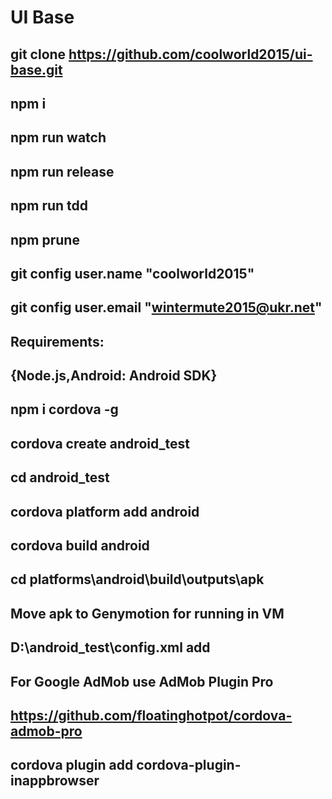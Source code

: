 # UI Base
git clone https://github.com/coolworld2015/ui-base.git
-------------------------------------------------------------------------------------------------
npm i
-------------------------------------------------------------------------------------------------
npm run watch
-------------------------------------------------------------------------------------------------
npm run release
-------------------------------------------------------------------------------------------------
npm run tdd
-------------------------------------------------------------------------------------------------
npm prune
-------------------------------------------------------------------------------------------------
git config user.name "coolworld2015"
-------------------------------------------------------------------------------------------------
git config user.email "wintermute2015@ukr.net"
-------------------------------------------------------------------------------------------------
Requirements:
-------------------------------------------------------------------------------------------------
{Node.js,Android: Android SDK}
-------------------------------------------------------------------------------------------------
npm i cordova -g
-------------------------------------------------------------------------------------------------
cordova create android_test
-------------------------------------------------------------------------------------------------
cd android_test
-------------------------------------------------------------------------------------------------
cordova platform add android
-------------------------------------------------------------------------------------------------
cordova build android
-------------------------------------------------------------------------------------------------
cd platforms\android\build\outputs\apk
-------------------------------------------------------------------------------------------------
Move apk to Genymotion for running in VM
-------------------------------------------------------------------------------------------------
D:\android_test\config.xml add <icon src="logo.png" />
-------------------------------------------------------------------------------------------------
For Google AdMob use AdMob Plugin Pro
-------------------------------------------------------------------------------------------------
https://github.com/floatinghotpot/cordova-admob-pro
-------------------------------------------------------------------------------------------------
cordova plugin add cordova-plugin-inappbrowser
-------------------------------------------------------------------------------------------------